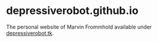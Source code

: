 # depressiverobot.github.io

The personal website of Marvin Frommhold available under [depressiverobot.tk](http://depressiverobot.tk).